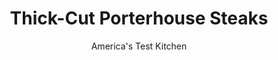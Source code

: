 ---
layout: ../../layouts/MarkdownPostLayout.astro
title: Thick-Cut Porterhouse Steaks
author: America's Test Kitchen
pubDate: 2023-03-15
description: "Mammoth porterhouse steaks are a spectacular centerpiece for the holiday table—if you can manage to cook them properly."
image_url: https://res.cloudinary.com/hksqkdlah/image/upload/ar_1:1,c_fill,dpr_2.0,f_auto,fl_lossy.progressive.strip_profile,g_faces:auto,q_auto:low,w_344/22460_sfs-thick-cut-porterhouse-steaks-17
tags: ["Main Courses","Beef"]
calories: 2903
protein: 45
carbohydrates: 
fats: 
fiber: 
ingredients: ["2 (2 1/2- to 3-pound), porterhouse steaks, 2 inches thick, trimmed",", Kosher salt and pepper","3 tablespoons, vegetable oil"]
serves: 8
time: "2 hours"
instructions: ["Adjust oven rack to middle position and heat oven to 275 degrees. Set wire rack in aluminum foil–lined rimmed baking sheet. Pat steaks dry with paper towels and season liberally with salt and pepper. Place steaks side by side on prepared rack with tenderloins facing center, about 1 inch apart. Transfer steaks to oven. Cook until thermometer inserted sideways 3 inches from tip of strip side of steak registers 115 to 120 degrees (for medium-rare), 70 to 90 minutes, rotating sheet halfway through cooking.","Pat steaks dry with paper towels. Heat oil in 12-inch skillet over high heat until just smoking. Place 1 steak in skillet and sear until well browned, about 2 minutes per side, lifting occasionally to redistribute oil. Using tongs, stand steak upright to sear edges, 1 to 2 minutes. Return steak to wire rack, tent loosely with foil, and repeat with remaining steak. Let steaks rest for 10 minutes.","Transfer steaks to carving board. Carve strip steaks and tenderloins from bones. Place T-bones on platter. Slice steaks thin against grain, then reassemble sliced steaks on both sides of bones. Season with salt and pepper to taste. Serve."]
nutrition: ["568 mg Potassium","419 mg Phosphorus","41 mg Calcium","4 mg Iron","23 mg Magnesium","739 mg Sodium","7 mg Zinc","18 g Fat","10 mg Niacin (B3)","9 g Monounsaturated","1 g Polyunsaturated","117 mg Cholesterol","5 g Saturated","6 µg Folate (food)","4 µg Vitamin K","142 g Water","6 µg Folate equivalent (total)","45 g Protein","1 mg Vitamin E","3 µg Vitamin B12","1 mg Vitamin B6","4 µg Vitamin A","362 kcal Energy","2903 calories"]
notes: "Porterhouse steaks have a bone dividing the smaller tenderloin and the larger strip. We use kosher salt because it’s easy to sprinkle evenly over the meat. Let the oil heat in the pan until it is just smoking before adding the steaks. If serving with bearnaise sauce (see related content), make the sauce while the steaks rest."
---